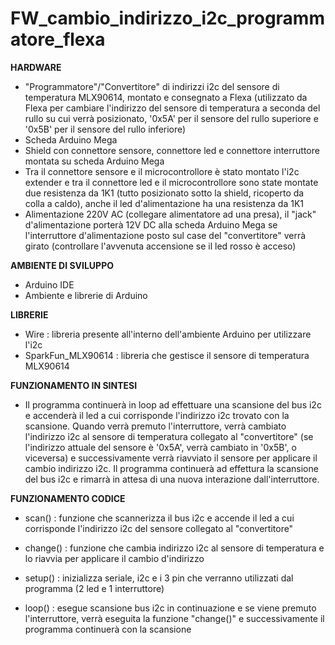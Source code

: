 # FW_cambio_indirizzo_i2c_programmatore_flexa

**HARDWARE**
- "Programmatore"/"Convertitore" di indirizzi i2c del sensore di temperatura MLX90614, montato e consegnato a Flexa (utilizzato da Flexa per cambiare l'indirizzo del sensore di temperatura a seconda del rullo su cui verrà posizionato, '0x5A' per il sensore del rullo superiore e '0x5B' per il sensore del rullo inferiore)
- Scheda Arduino Mega
- Shield con connettore sensore, connettore led e connettore interruttore montata su scheda Arduino Mega
- Tra il connettore sensore e il microcontrollore è stato montato l'i2c extender e tra il connettore led e il microcontrollore sono state montate due resistenza da 1K1 (tutto posizionato sotto la shield, ricoperto da colla a caldo), anche il led d'alimentazione ha una resistenza da 1K1
- Alimentazione 220V AC (collegare alimentatore ad una presa), il "jack" d'alimentazione porterà 12V DC alla scheda Arduino Mega se l'interruttore d'alimentazione posto sul case del "convertitore" verrà girato (controllare l'avvenuta accensione se il led rosso è acceso)

**AMBIENTE DI SVILUPPO**
- Arduino IDE
- Ambiente e librerie di Arduino

**LIBRERIE**
- Wire : libreria presente all'interno dell'ambiente Arduino per utilizzare l'i2c
- SparkFun_MLX90614 : libreria che gestisce il sensore di temperatura MLX90614

**FUNZIONAMENTO IN SINTESI**
- Il programma continuerà in loop ad effettuare una scansione del bus i2c e accenderà il led a cui corrisponde l'indirizzo i2c trovato con la scansione. Quando verrà premuto l'interruttore, verrà cambiato l'indirizzo i2c al sensore di temperatura collegato al "convertitore" (se l'indirizzo attuale del sensore è '0x5A', verrà cambiato in '0x5B', o viceversa) e successivamente verrà riavviato il sensore per applicare il cambio indirizzo i2c. Il programma continuerà ad effettura la scansione del bus i2c e rimarrà in attesa di una nuova interazione dall'interruttore.

**FUNZIONAMENTO CODICE**
- scan() : funzione che scannerizza il bus i2c e accende il led a cui corrisponde l'indirizzo i2c del sensore collegato al "convertitore"

- change() : funzione che cambia indirizzo i2c al sensore di temperatura e lo riavvia per applicare il cambio d'indirizzo

- setup() : inizializza seriale, i2c e i 3 pin che verranno utilizzati dal programma (2 led e 1 interruttore)

- loop() : esegue scansione bus i2c in continuazione e se viene premuto l'interruttore, verrà eseguita la funzione "change()" e successivamente il programma continuerà con la scansione
